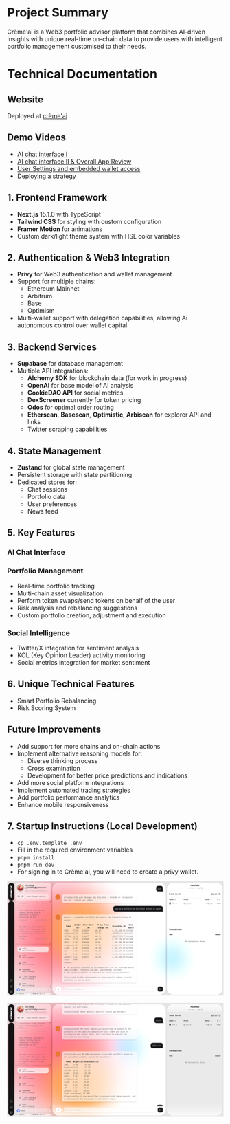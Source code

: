 # Project Summary

Crème'ai is a Web3 portfolio advisor platform that combines AI-driven insights with unique real-time on-chain data to provide users with intelligent portfolio management customised to their needs.

# Technical Documentation

## Website

Deployed at [crème'ai](https://creme-ai.vercel.app)

## Demo Videos

-   [AI chat interface I](https://drive.google.com/file/d/18K4_e1fPBkw7CNu9LPnPqW0JsJHsjM8C/view?usp=drive_link)
-   [AI chat interface II & Overall App Review](https://drive.google.com/file/d/1cqCOAsxGJ7Zg70z_nKI7Jisq8XYcBScy/view?usp=drive_link)
-   [User Settings and embedded wallet access](https://drive.google.com/file/d/1kbAwETS-0V4MkA2UPnqZr9GXOjGrnemc/view?usp=sharing)
-   [Deploying a strategy](https://drive.google.com/file/d/1sPPYbzzy0nxuPChfLFJzjHEvsA20SaSt/view?usp=sharing)

## 1. Frontend Framework

-   **Next.js** 15.1.0 with TypeScript
-   **Tailwind CSS** for styling with custom configuration
-   **Framer Motion** for animations
-   Custom dark/light theme system with HSL color variables

## 2. Authentication & Web3 Integration

-   **Privy** for Web3 authentication and wallet management
-   Support for multiple chains:
    -   Ethereum Mainnet
    -   Arbitrum
    -   Base
    -   Optimism
-   Multi-wallet support with delegation capabilities, allowing Ai autonomous control over wallet capital

## 3. Backend Services

-   **Supabase** for database management
-   Multiple API integrations:
    -   **Alchemy SDK** for blockchain data (for work in progress)
    -   **OpenAI** for base model of AI analysis
    -   **CookieDAO API** for social metrics
    -   **DexScreener** currently for token pricing
    -   **Odos** for optimal order routing
    -   **Etherscan**, **Basescan**, **Optimistic**, **Arbiscan** for explorer API and links
    -   Twitter scraping capabilities

## 4. State Management

-   **Zustand** for global state management
-   Persistent storage with state partitioning
-   Dedicated stores for:
    -   Chat sessions
    -   Portfolio data
    -   User preferences
    -   News feed

## 5. Key Features

### AI Chat Interface

### Portfolio Management

-   Real-time portfolio tracking
-   Multi-chain asset visualization
-   Perform token swaps/send tokens on behalf of the user
-   Risk analysis and rebalancing suggestions
-   Custom portfolio creation, adjustment and execution

### Social Intelligence

-   Twitter/X integration for sentiment analysis
-   KOL (Key Opinion Leader) activity monitoring
-   Social metrics integration for market sentiment

## 6. Unique Technical Features

-   Smart Portfolio Rebalancing
-   Risk Scoring System

## Future Improvements

-   Add support for more chains and on-chain actions
-   Implement alternative reasoning models for:
    -   Diverse thinking process
    -   Cross examination
    -   Development for better price predictions and indications
-   Add more social platform integrations
-   Implement automated trading strategies
-   Add portfolio performance analytics
-   Enhance mobile responsiveness

## 7. Startup Instructions (Local Development)

-   `cp .env.template .env`
-   Fill in the required environment variables
-   `pnpm install`
-   `pnpm run dev`
-   For signing in to Crème'ai, you will need to create a privy wallet.

![Demo Screenshot 1](/public/screen_shot1.png)

![Demo Screenshot 2](/public/screen_shot2.png)
